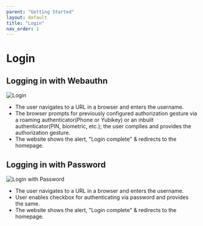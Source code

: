```yaml
---
parent: "Getting Started"
layout: default
title: "Login"
nav_order: 1
---
```



# Login

## Logging in with Webauthn

![Login](../../../assets/images/LoginPage.png)

* The user navigates to a URL in a browser and enters the username.
* The browser prompts for previously configured authorization gesture via a roaming authenticator(Phone or Yubikey) or an inbuilt authenticator(PIN, biometric, etc.);
the user complies and provides the authorization gesture.  
* The website shows the alert, "Login complete" & redirects to the homepage.

## Logging in with Password

![Login with Password](../../../assets/images/LoginPage2.png)

* The user navigates to a URL in a browser and enters the username.
* User enables checkbox for authenticating via password and provides the same.
* The website shows the alert, "Login complete" & redirects to the homepage.
